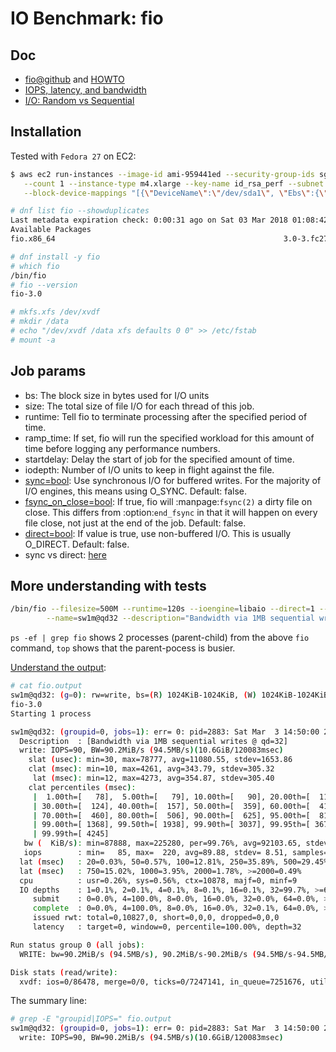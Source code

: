 # IO Benchmark: fio

## Doc

* [fio@github](https://github.com/axboe) and [HOWTO](https://github.com/axboe/fio/blob/master/HOWTO)
* [IOPS, latency, and bandwidth](https://www.violin-systems.com/blog/the-fundamental-characteristics-of-storage/)
* [I/O: Random vs Sequential](https://www.violin-systems.com/blog/understanding-io-random-vs-sequential/)

## Installation

Tested with `Fedora 27` on EC2:

```sh
$ aws ec2 run-instances --image-id ami-959441ed --security-group-ids sg-5c5ace38 \
   --count 1 --instance-type m4.xlarge --key-name id_rsa_perf --subnet subnet-4879292d \
   --block-device-mappings "[{\"DeviceName\":\"/dev/sda1\", \"Ebs\":{\"VolumeSize\": 60, \"VolumeType\": \"gp2\"}}, {\"DeviceName\":\"/dev/sdf\", \"Ebs\":{\"VolumeSize\": 1000, \"VolumeType\": \"gp2\"}}]"     --query 'Instances[*].InstanceId'     --tag-specifications="[{\"ResourceType\":\"instance\",\"Tags\":[{\"Key\":\"Name\",\"Value\":\"qe-hongkliu-fio-test\"}]}]"
```

```sh
# dnf list fio --showduplicates
Last metadata expiration check: 0:00:31 ago on Sat 03 Mar 2018 01:08:42 PM UTC.
Available Packages
fio.x86_64                                                   3.0-3.fc27                                                   fedora

# dnf install -y fio
# which fio
/bin/fio
# fio --version
fio-3.0
```

```sh
# mkfs.xfs /dev/xvdf
# mkdir /data
# echo "/dev/xvdf /data xfs defaults 0 0" >> /etc/fstab
# mount -a
```

## Job params

* bs: The block size in bytes used for I/O units
* size: The total size of file I/O for each thread of this job.
* runtime: Tell fio to terminate processing after the specified period of time.
* ramp_time: If set, fio will run the specified workload for this amount of time before logging any performance numbers.
* startdelay: Delay the start of job for the specified amount of time.
* iodepth: Number of I/O units to keep in flight against the file.
* [sync=bool](https://github.com/axboe/fio/blob/master/HOWTO#L1559): Use synchronous I/O for buffered writes. For the majority of I/O engines, this means using O_SYNC. Default: false.
* [fsync_on_close=bool](https://github.com/axboe/fio/blob/master/HOWTO#L1226): If true, fio will :manpage:`fsync(2)` a dirty file on close.  This differs from :option:`end_fsync` in that it will happen on every file close, not
	just at the end of the job.  Default: false.
* [direct=bool](https://github.com/axboe/fio/blob/master/HOWTO#L968): If value is true, use non-buffered I/O. This is usually O_DIRECT. Default: false.
* sync vs direct: [here](https://stackoverflow.com/questions/5055859/how-are-the-o-sync-and-o-direct-flags-in-open2-different-alike)


## More understanding with tests

```sh
/bin/fio --filesize=500M --runtime=120s --ioengine=libaio --direct=1 --time_based --stonewall --filename=/data/testfile --output=fio.output  \
        --name=sw1m@qd32 --description="Bandwidth via 1MB sequential writes @ qd=32" --iodepth=32 --bs=1m --rw=write
```

`ps -ef | grep fio` shows 2 processes (parent-child) from the above `fio` command, `top` shows that
the parent-pocess is busier.

[Understand the output](https://tobert.github.io/post/2014-04-17-fio-output-explained.html):

```sh
# cat fio.output
sw1m@qd32: (g=0): rw=write, bs=(R) 1024KiB-1024KiB, (W) 1024KiB-1024KiB, (T) 1024KiB-1024KiB, ioengine=libaio, iodepth=32
fio-3.0
Starting 1 process

sw1m@qd32: (groupid=0, jobs=1): err= 0: pid=2883: Sat Mar  3 14:50:00 2018
  Description  : [Bandwidth via 1MB sequential writes @ qd=32]
  write: IOPS=90, BW=90.2MiB/s (94.5MB/s)(10.6GiB/120083msec)
    slat (usec): min=30, max=78777, avg=11080.55, stdev=1653.86
    clat (msec): min=10, max=4261, avg=343.79, stdev=305.32
     lat (msec): min=12, max=4273, avg=354.87, stdev=305.40
    clat percentiles (msec):
     |  1.00th=[   78],  5.00th=[   79], 10.00th=[   90], 20.00th=[  112],
     | 30.00th=[  124], 40.00th=[  157], 50.00th=[  359], 60.00th=[  414],
     | 70.00th=[  460], 80.00th=[  506], 90.00th=[  625], 95.00th=[  810],
     | 99.00th=[ 1368], 99.50th=[ 1938], 99.90th=[ 3037], 99.95th=[ 3675],
     | 99.99th=[ 4245]
   bw (  KiB/s): min=87888, max=225280, per=99.76%, avg=92103.65, stdev=8701.22, samples=240
   iops        : min=   85, max=  220, avg=89.88, stdev= 8.51, samples=240
  lat (msec)   : 20=0.03%, 50=0.57%, 100=12.81%, 250=35.89%, 500=29.45%
  lat (msec)   : 750=15.02%, 1000=3.95%, 2000=1.78%, >=2000=0.49%
  cpu          : usr=0.26%, sys=0.56%, ctx=10878, majf=0, minf=9
  IO depths    : 1=0.1%, 2=0.1%, 4=0.1%, 8=0.1%, 16=0.1%, 32=99.7%, >=64=0.0%
     submit    : 0=0.0%, 4=100.0%, 8=0.0%, 16=0.0%, 32=0.0%, 64=0.0%, >=64=0.0%
     complete  : 0=0.0%, 4=100.0%, 8=0.0%, 16=0.0%, 32=0.1%, 64=0.0%, >=64=0.0%
     issued rwt: total=0,10827,0, short=0,0,0, dropped=0,0,0
     latency   : target=0, window=0, percentile=100.00%, depth=32

Run status group 0 (all jobs):
  WRITE: bw=90.2MiB/s (94.5MB/s), 90.2MiB/s-90.2MiB/s (94.5MB/s-94.5MB/s), io=10.6GiB (11.4GB), run=120083-120083msec

Disk stats (read/write):
  xvdf: ios=0/86478, merge=0/0, ticks=0/7247141, in_queue=7251676, util=99.97%

```

The summary line:

```sh
# grep -E "groupid|IOPS=" fio.output
sw1m@qd32: (groupid=0, jobs=1): err= 0: pid=2883: Sat Mar  3 14:50:00 2018
  write: IOPS=90, BW=90.2MiB/s (94.5MB/s)(10.6GiB/120083msec)
```